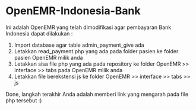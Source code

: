 # OpenEMR-Indonesia-Bank
Ini adalah OpenEMR yang telah dimodifikasi agar pembayaran Bank Indonesia dapat dilakukan :
1. Import database agar table admin_payment_give ada
2. Letakkan read_payment.php yang ada pada folder pasien ke folder pasien OpenEMR milik anda
3. Letakkan sisa file php yang ada pada repository ke folder OpenEMR >> interface >> tabs pada OpenEMR milik anda
4. Letakkan file berekstensi js ke folder OpenEMR >> interface >> tabs >> js

Done, langkah terakhir Anda adalah memberi link yang mengarah pada file php tersebut :)

